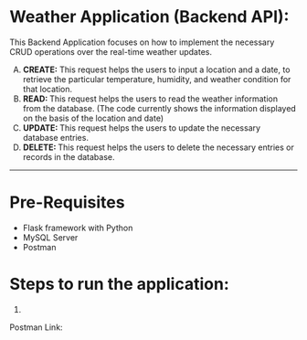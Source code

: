 # Weather Application (Backend API):

This Backend Application focuses on how to implement the necessary CRUD operations over the real-time weather updates.
<ol type = 'A'>
  <li><b>CREATE:</b> This request helps the users to input a location and a date, to retrieve the particular temperature, humidity, and weather condition for that location.</li>
  <li><b>READ: </b> This request helps the users to read the weather information from the database. (The code currently shows the information displayed on the basis of the location and date)</li>
  <li><b>UPDATE: </b> This request helps the users to update the necessary database entries.</li>
  <li><b>DELETE: </b> This request helps the users to delete the necessary entries or records in the database.</li>
</ol>
<hr>

# Pre-Requisites
<ul type = 'disc'>
  <li>Flask framework with Python</li>
  <li>MySQL Server</li>
  <li>Postman</li>
</ul>


# Steps to run the application:
<ol type = '1'>
  <li></li>
</ol>
Postman Link: <a href = "https://documenter.getpostman.com/view/41469441/2sB2qi7xfa"></a>
